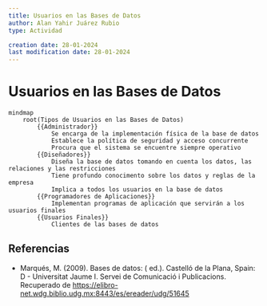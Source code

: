 ```yaml
---
title: Usuarios en las Bases de Datos
author: Alan Yahir Juárez Rubio
type: Actividad

creation date: 28-01-2024
last modification date: 28-01-2024
---
```


# Usuarios en las Bases de Datos

```mermaid
mindmap
	root(Tipos de Usuarios en las Bases de Datos)
		{{Administrador}}
			Se encarga de la implementación física de la base de datos
			Establece la política de seguridad y acceso concurrente
			Procura que el sistema se encuentre siempre operativo
		{{Diseñadores}}
			Diseña la base de datos tomando en cuenta los datos, las relaciones y las restricciones
			Tiene profundo conocimento sobre los datos y reglas de la empresa
			Implica a todos los usuarios en la base de datos
		{{Programadores de Aplicaciones}}
			Implementan programas de aplicación que servirán a los usuarios finales
		{{Usuarios Finales}}
			Clientes de las bases de datos
```

<div style="page-break-after: always;"></div>

## Referencias

- Marqués, M. (2009). Bases de datos: ( ed.). Castelló de la Plana, Spain: D - Universitat Jaume I. Servei de Comunicació i Publicacions. Recuperado de https://elibro-net.wdg.biblio.udg.mx:8443/es/ereader/udg/51645